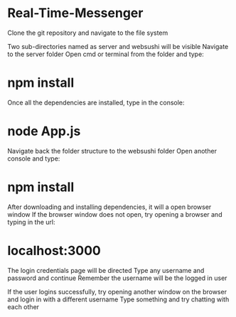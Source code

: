 # Real-Time-Messenger

Clone the git repository and navigate to the file system

Two sub-directories named as server and websushi will be visible
Navigate to the server folder
Open cmd or terminal from the folder and type:
#    npm install

Once all the dependencies are installed, type in the console:
#   node App.js

Navigate back the folder structure to the websushi folder
Open another console and type:
#   npm install

After downloading and installing dependencies, it will a open browser window
If the browser window does not open, try opening a browser and typing in the url:
#   localhost:3000

The login credentials page will be directed
Type any username and password and continue
Remember the username will be the logged in user

If the user logins successfully, try opening another window on the browser and login in with a different username
Type something and try chatting with each other
